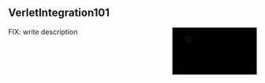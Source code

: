## VerletIntegration101
<img src="./Example.jpg" height="96px" align="right">

FIX: write description